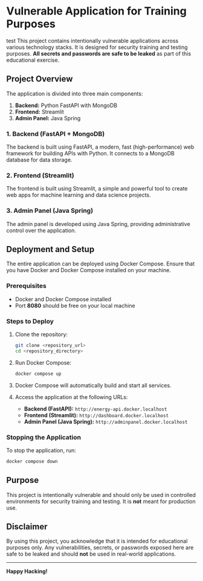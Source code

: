 # Vulnerable Application for Training Purposes
test
This project contains intentionally vulnerable applications across various technology stacks. It is designed for security training and testing purposes. **All secrets and passwords are safe to be leaked** as part of this educational exercise.

## Project Overview

The application is divided into three main components:

1. **Backend:** Python FastAPI with MongoDB
2. **Frontend:** Streamlit
3. **Admin Panel:** Java Spring

### 1. Backend (FastAPI + MongoDB)
The backend is built using FastAPI, a modern, fast (high-performance) web framework for building APIs with Python. It connects to a MongoDB database for data storage.

### 2. Frontend (Streamlit)
The frontend is built using Streamlit, a simple and powerful tool to create web apps for machine learning and data science projects.

### 3. Admin Panel (Java Spring)
The admin panel is developed using Java Spring, providing administrative control over the application.

## Deployment and Setup

The entire application can be deployed using Docker Compose. Ensure that you have Docker and Docker Compose installed on your machine.

### Prerequisites

- Docker and Docker Compose installed
- Port **8080** should be free on your local machine

### Steps to Deploy

1. Clone the repository:
    ```bash
    git clone <repository_url>
    cd <repository_directory>
    ```

2. Run Docker Compose:
    ```bash
    docker compose up
    ```

3. Docker Compose will automatically build and start all services.

4. Access the application at the following URLs:
    - **Backend (FastAPI):** `http://energy-api.docker.localhost`
    - **Frontend (Streamlit):** `http://dashboard.docker.localhost`
    - **Admin Panel (Java Spring):** `http://adminpanel.docker.localhost`

### Stopping the Application

To stop the application, run:
```bash
docker compose down
```

## Purpose

This project is intentionally vulnerable and should only be used in controlled environments for security training and testing. It is **not** meant for production use.

## Disclaimer

By using this project, you acknowledge that it is intended for educational purposes only. Any vulnerabilities, secrets, or passwords exposed here are safe to be leaked and should **not** be used in real-world applications.

---

**Happy Hacking!**

